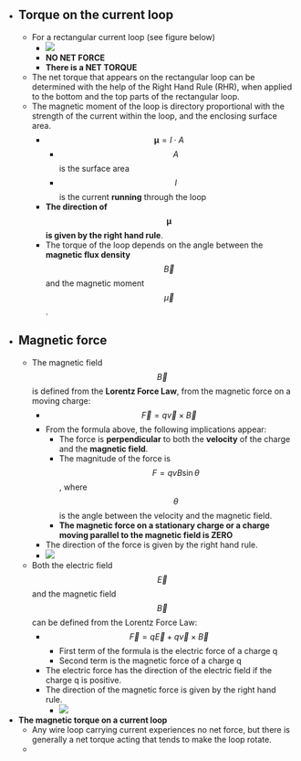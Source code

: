 - ## **Torque on the current loop**
    - For a rectangular current loop (see figure below)
        - ![](https://firebasestorage.googleapis.com/v0/b/firescript-577a2.appspot.com/o/imgs%2Fapp%2Fbasavyr%2FSUQndW14ot.png?alt=media&token=84f7bdd5-ce40-45c3-8ddc-61a7d9a1b158)
        - **NO NET FORCE**
        - **There is a NET TORQUE** 
    - The net torque that appears on the rectangular loop can be determined with the help of the Right Hand Rule (RHR), when applied to the bottom and the top parts of the rectangular loop.
    - The magnetic moment of the loop is directory proportional with the strength of the current within the loop, and the enclosing surface area.
        - $$\mathbf{\mu}=I\cdot A$$
            - $$A$$ is the surface area
            - $$I$$ is the current __running__ through the loop
        - **The direction of $$\mathbf{\mu}$$ is given by the right hand rule**.
        - The torque of the loop depends on the angle between the **magnetic flux density** $$\vec{B}$$ and the magnetic moment $$\vec{\mu}$$.
- ## **Magnetic force**
    - The magnetic field $$\vec{B}$$ is defined from the **Lorentz Force Law**, from the magnetic force on a moving charge:
        - $$\vec{F}=q\vec{v}\times\vec{B}$$
        - From the formula above, the following implications appear:
            - The force is **perpendicular** to both the **velocity** of the charge and the **magnetic field**.
            - The magnitude of the force is $$F=qvB\sin\theta$$, where $$\theta$$ is the angle between the velocity and the magnetic field.
            - **The magnetic force on a stationary charge or a charge moving parallel to the magnetic field is ZERO**
        - The direction of the force is given by the right hand rule.
        - ![](https://firebasestorage.googleapis.com/v0/b/firescript-577a2.appspot.com/o/imgs%2Fapp%2Fbasavyr%2FIuZq1ZTFJt.png?alt=media&token=821f7136-55ce-40d5-befe-4ce479d777ef)
    - Both the electric field $$\vec{E}$$ and the magnetic field $$\vec{B}$$ can be defined from the Lorentz Force Law:
        - $$\vec{F}=q\vec{E}+q\vec{v}\times\vec{B}$$
            - First term of the formula is the electric force of a charge q
            - Second term is the magnetic force of a charge q
        - The electric force has the direction of the electric field if the charge q is positive.
        - The direction of the magnetic force is given by the right hand rule.
            - ![](https://firebasestorage.googleapis.com/v0/b/firescript-577a2.appspot.com/o/imgs%2Fapp%2Fbasavyr%2FknMnF1tdbW.png?alt=media&token=5c314df2-bef3-4d38-a1a1-c79c48c9f829)
- **The magnetic torque on a current loop**
    - Any wire loop carrying current experiences no net force, but there is generally a net torque acting that tends to make the loop rotate.
    - 
